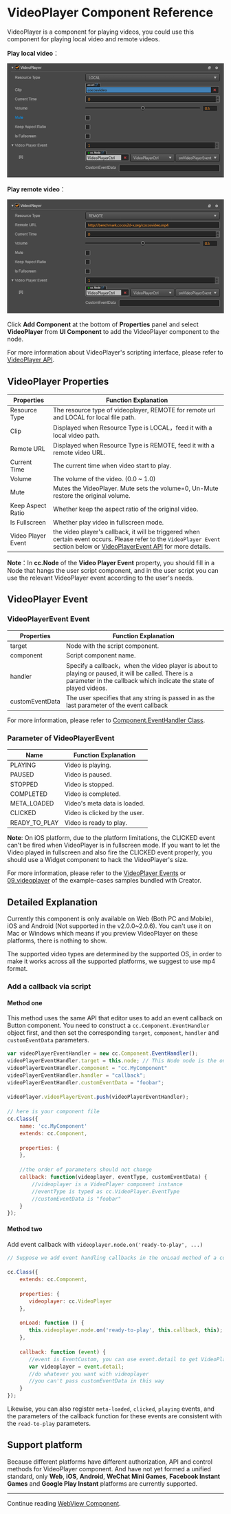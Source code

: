 # VideoPlayer Component Reference

VideoPlayer is a component for playing videos, you could use this component for playing local video and remote videos.

**Play local video**：

![videoplayer](./videoplayer/videoplayer.png)

**Play remote video**：

![videoplayer-remote](./videoplayer/videoplayer-remote.png)

Click **Add Component** at the bottom of **Properties** panel and select **VideoPlayer** from **UI Component** to add the VideoPlayer component to the node.

For more information about VideoPlayer's scripting interface, please refer to [VideoPlayer API](../../../api/en/classes/VideoPlayer.html).

## VideoPlayer Properties

| Properties | Function Explanation
|-------- | ----------- |
| Resource Type      | The resource type of videoplayer, REMOTE for remote url and LOCAL for local file path.
| Clip               | Displayed when Resource Type is LOCAL，feed it with a local video path.
| Remote URL         | Displayed when Resource Type is REMOTE, feed it with a remote video URL.
| Current Time       | The current time when video start to play.
| Volume             | The volume of the video. (0.0 ~ 1.0) |
| Mute               | Mutes the VideoPlayer. Mute sets the volume=0, Un-Mute restore the original volume. |
| Keep Aspect Ratio  | Whether keep the aspect ratio of the original video.
| Is Fullscreen      | Whether play video in fullscreen mode.
| Video Player Event | the video player's callback, it will be triggered when certain event occurs. Please refer to the `VideoPlayer Event` section below or [VideoPlayerEvent API](../../../api/en/classes/VideoPlayer.html#videoplayerevent) for more details.

**Note**：In **cc.Node** of the **Video Player Event** property, you should fill in a Node that hangs the user script component, and in the user script you can use the relevant VideoPlayer event according to the user's needs.

## VideoPlayer Event

### VideoPlayerEvent Event

| Properties |   Function Explanation
| -------------- | ----------- |
| target          | Node with the script component.
| component       | Script component name.
| handler         | Specify a callback，when the video player is about to playing or paused, it will be called. There is a parameter in the callback which indicate the state of played videos.
| customEventData | The user specifies that any string is passed in as the last parameter of the event callback |

For more information, please refer to [Component.EventHandler Class](../../../api/en/classes/Component.EventHandler.html).

### Parameter of VideoPlayerEvent

| Name           | Function Explanation          |
| -------------- | -----------                   |
| PLAYING        | Video is playing.             |
| PAUSED         | Video is paused.              |
| STOPPED        | Video is stopped.             |
| COMPLETED      | Video is completed.           |
| META_LOADED    | Video's meta data is loaded.  |
| CLICKED        | Video is clicked by the user. |
| READY_TO_PLAY  | Video is ready to play.       |

**Note**: On iOS platform, due to the platform limitations, the CLICKED event can't be fired when VideoPlayer is in fullscreen mode. If you want to let the Video played in fullscreen and also fire the CLICKED event properly, you should use a Widget component to hack the VideoPlayer's size.

For more information, please refer to the [VideoPlayer Events](../../../api/en/classes/VideoPlayer.html#events) or [09_videoplayer](https://github.com/cocos-creator/example-cases/tree/master/assets/cases/02_ui/09_videoplayer) of the example-cases samples bundled with Creator.

## Detailed Explanation

Currently this component is only available on Web (Both PC and Mobile), iOS and Android (Not supported in the v2.0.0~2.0.6). You can't use it on Mac or Windows which means if you preview VideoPlayer on these platforms, there is nothing to show.

The supported video types are determined by the supported OS, in order to make it works across all the supported platforms, we suggest to use mp4 format.

### Add a callback via script

#### Method one

This method uses the same API that editor uses to add an event callback on Button component. You need to construct a `cc.Component.EventHandler` object first, and then set the corresponding `target`, `component`, `handler` and `customEventData` parameters.

```js
var videoPlayerEventHandler = new cc.Component.EventHandler();
videoPlayerEventHandler.target = this.node; // This Node node is the one to which your event-handling code component belongs
videoPlayerEventHandler.component = "cc.MyComponent"
videoPlayerEventHandler.handler = "callback";
videoPlayerEventHandler.customEventData = "foobar";

videoPlayer.videoPlayerEvent.push(videoPlayerEventHandler);

// here is your component file
cc.Class({
    name: 'cc.MyComponent'
    extends: cc.Component,

    properties: {
    },

	//the order of parameters should not change
    callback: function(videoplayer, eventType, customEventData) {
        //videoplayer is a VideoPlayer component instance
        //eventType is typed as cc.VideoPlayer.EventType 
        //customEventData is "foobar"
    }
});
```

#### Method two

Add event callback with `videoplayer.node.on('ready-to-play', ...)`

```js
// Suppose we add event handling callbacks in the onLoad method of a component and perform event handling in the callback function:

cc.Class({
    extends: cc.Component,

    properties: {
       videoplayer: cc.VideoPlayer
    },

    onLoad: function () {
       this.videoplayer.node.on('ready-to-play', this.callback, this);
    },

    callback: function (event) {
       //event is EventCustom, you can use event.detail to get VideoPlayer component
       var videoplayer = event.detail;
       //do whatever you want with videoplayer
       //you can't pass customEventData in this way
    }
});
```

Likewise, you can also register `meta-loaded`, `clicked`, `playing` events, and the parameters of the callback function for these events are consistent with the `read-to-play` parameters.

## Support platform

Because different platforms have different authorization, API and control methods for VideoPlayer component. And have not yet formed a unified standard, only **Web**, **iOS**, **Android**, **WeChat Mini Games**, **Facebook Instant Games** and **Google Play Instant** platforms are currently supported.

<hr>

Continue reading [WebView Component](webview.md).
